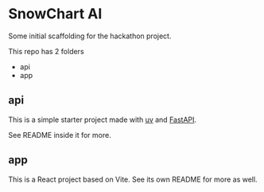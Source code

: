 # SnowChart AI

Some initial scaffolding for the hackathon project.

This repo has 2 folders 
- api
- app

## api

This is a simple starter project made with [uv](https://docs.astral.sh/uv/getting-started/installation/) and [FastAPI](https://docs.astral.sh/uv/guides/integration/fastapi/). 

See README inside it for more.

## app

This is a React project based on Vite. See its own README for more as well.